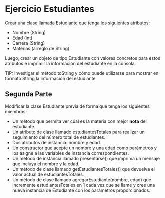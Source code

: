 
# Ejercicio Estudiantes

Crear una clase llamada Estudiante que tenga los siguientes atributos:

- Nombre (String)
- Edad (int)
- Carrera (String)
- Materias (arreglo de String)
  
Luego, crear un objeto de tipo Estudiante con valores concretos para estos atributos e imprimir la información del estudiante en la consola.

TIP: Investigar el método toString y cómo puede utilizarse para mostrar en formato String la información del estudiante

## Segunda Parte

Modificar la clase Estudiante previa de forma que tenga los siguientes miembros:

- Un método que permita ver cúal es la materia con mejor **nota** del estudiante.
- Un atributo de clase llamado estudiantesTotales para realizar un seguimiento del número total de estudiantes.
- Dos atributos de instancia: nombre y edad.
- Un constructor que acepte un nombre y una edad como parámetros y los asigne a las variables de instancia correspondientes.
- Un método de instancia llamado presentarse() que imprima un mensaje que incluya el nombre y la edad.
- Un método de clase llamado getEstudiantesTotales() que devuelva el valor actual de estudiantesTotales.
- Un método de clase llamado agregarEstudiante(nombre, edad) que incremente estudiantesTotales en 1 cada vez que se llame y cree una nueva instancia de Estudiante con los parámetros proporcionados.

